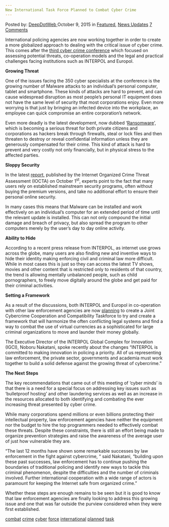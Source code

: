 ```yaml
---
New International Task Force Planned to Combat Cyber Crime
---
```

<article class="post-listing post-11705 post type-post status-publish format-standard has-post-thumbnail hentry  tag-combat tag-crime tag-cyber tag-force tag-international tag-planned tag-task">
<div class="post-inner">
<span>Posted by: <a href="https://www.deepdotweb.com/author/admin/" title="">DeepDotWeb </a></span>
<span>October 9, 2015</span>
<span>in <a href="https://www.deepdotweb.com/category/deepdot-news/" rel="category tag">Featured</a>, <a href="https://www.deepdotweb.com/category/news-updates/" rel="category tag">News Updates</a></span>
<span><a href="https://www.deepdotweb.com/2015/10/09/new-international-task-force-planned-to-combat-cyber-crime/#comments">7 Comments</a></span>


<p>International policing agencies are now working together in order to create a more globalized approach to dealing with the critical issue of cyber crime. This comes after the <a href="http://www.interpol.int/News-and-media/News/2015/N2015-147">third cyber crime conference</a> which focused on assessing potential threats, co-operation models and the legal and practical challenges facing institutions such as INTERPOL and Europol.</p>
<p><strong>Growing Threat</strong></p>
<p>One of the issues facing the 350 cyber specialists at the conference is the growing number of Malware attacks to an individual’s personal computer, tablet and smartphone. These kinds of attacks are hard to prevent, and can cause widespread disruption as most people’s personal IT equipment does not have the same level of security that most corporations enjoy. Even more worrying is that just by bringing an infected device into the workplace, an employee can quick compromise an entire corporation’s network.</p>
<p>Even more deadly is the latest development, now dubbed ‘<a href="http://www.trendmicro.com/vinfo/us/security/definition/Ransomware">Ransomware</a>’, which is becoming a serious threat for both private citizens and corporations as hackers break through firewalls, steal or lock files and then threaten to destroy or reveal confidential information unless they are generously compensated for their crime. This kind of attack is hard to prevent and very costly not only financially, but in physical stress to the affected parties.</p>
<p><strong>Sloppy Security </strong></p>
<p>In the latest <a href="https://www.europol.europa.eu/sites/default/files/publications/europol_iocta_web.pdf">report</a>, published by the Internet Organized Crime Threat Assessment (IOCTA) on October 1<sup>st</sup>, experts point to the fact that many users rely on established mainstream security programs, often without buying the premium versions, and take no additional effort to ensure their personal online security.</p>
<p>In many cases this means that Malware can be installed and work effectively on an individual’s computer for an extended period of time until the relevant update is installed. This can not only compound the initial damage and breach of privacy, but also spread the program to other computers merely by the user’s day to day online activity.</p>
<p><strong> Ability to Hide</strong></p>
<p>According to a recent press release from INTERPOL, as internet use grows across the globe, many users are also finding new and inventive ways to hide their identity making enforcing civil and criminal law more difficult. While in most cases this is just so they can access the latest TV shows, movies and other content that is restricted only to residents of that country, the trend is allowing mentally unbalanced people, such as child pornographers, to freely move digitally around the globe and get paid for their criminal activities.</p>
<p><strong>Setting a Framework</strong></p>
<p>As a result of the discussions, both INTERPOL and Europol in co-operation with other law enforcement agencies are now <a href="https://www.europol.europa.eu/latest_news/europol-%E2%80%93-interpol-cybercrime-conference-makes-case-greater-multisector-cooperation">planning</a> to create a Joint Cybercrime Cooperation and Compatibility Taskforce to try and create a framework that will harmonize the often conflicting legal systems and find a way to combat the use of virtual currencies as a sophisticated for large criminal organizations to move and launder their money globally.</p>
<p>The Executive Director of the INTERPOL Global Complex for Innovation (IGCI), Noboru Nakatani, spoke recently about the changes “INTERPOL is committed to making innovation in policing a priority. All of us representing law enforcement, the private sector, governments and academia must work together to build a solid defense against the growing threat of cybercrime.”</p>
<p><strong>The Next Steps</strong></p>
<p>The key recommendations that came out of this meeting of ‘cyber minds’ is that there is a need for a special focus on addressing key issues such as ‘bulletproof hosting’ and other laundering services as well as an increase in the resources allocated to both identifying and combating the ever increasing threat presented by cyber crime.</p>
<p>While many corporations spend millions or even billions protecting their intellectual property, law enforcement agencies have neither the equipment nor the budget to hire the top programmers needed to effectively combat these threats. Despite these constraints, there is still an effort being made to organize prevention strategies and raise the awareness of the average user of just how vulnerable they are.</p>
<p>“The last 12 months have shown some remarkable successes by law enforcement in the fight against cybercrime, “ said Nakatani, “building upon these past successes, law enforcement has to continue pushing the boundaries of traditional policing and identify new ways to tackle this criminal phenomenon, despite the difficulties and the number of criminals involved. Further international cooperation with a wide range of actors is paramount for keeping the Internet safe from organized crime.”</p>
<p>Whether these steps are enough remains to be seen but it is good to know that law enforcement agencies are finally looking to address this growing issue and one that was far outside the purview considered when they were first established.</p>
</div>
<a href="https://www.deepdotweb.com/tag/combat/" rel="tag">combat</a> <a href="https://www.deepdotweb.com/tag/crime/" rel="tag">crime</a> <a href="https://www.deepdotweb.com/tag/cyber/" rel="tag">cyber</a> <a href="https://www.deepdotweb.com/tag/force/" rel="tag">force</a> <a href="https://www.deepdotweb.com/tag/international/" rel="tag">international</a> <a href="https://www.deepdotweb.com/tag/planned/" rel="tag">planned</a> <a href="https://www.deepdotweb.com/tag/task/" rel="tag">task</a></span> <span style="display:none" class="updated">2015-10-09